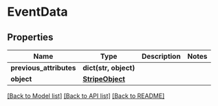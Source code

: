 # EventData

## Properties
Name | Type | Description | Notes
------------ | ------------- | ------------- | -------------
**previous_attributes** | **dict(str, object)** |  | 
**object** | [**StripeObject**](StripeObject.md) |  | 

[[Back to Model list]](../README.md#documentation-for-models) [[Back to API list]](../README.md#documentation-for-api-endpoints) [[Back to README]](../README.md)


